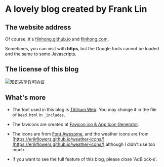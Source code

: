 # A lovely blog created by Frank Lin

## The website address

Of course, it's [flinhong.github.io](http://flinhong.github.io) and [flinhong.com](http://flinhong.com).

Sometimes, you can visit with **https**, but the Google fonts cannot be loaded and the same to some Javascripts.

## The license of this blog

<a rel="license" href="http://creativecommons.org/licenses/by-nc/4.0/"><img alt="知识共享许可协议" style="border-width:0" src="https://i.creativecommons.org/l/by-nc/4.0/88x31.png" /></a>


## What's more

* The font used in this blog is [Titillium Web](https://www.google.com/fonts/specimen/Titillium+Web). You may change it in the file of `head.html` in `_includes`.

* The favicons are created at [Favicon.ico & App Icon Generator](http://www.favicon-generator.org/).

* The icons are from [Font Awesome](https://fortawesome.github.io/Font-Awesome/icons/), and the weather icons are from [https://erikflowers.github.io/weather-icons/](https://erikflowers.github.io/weather-icons/) although I didn't use too much.

* If you want to see the full feature of this blog, please close 'AdBlock-s'.

